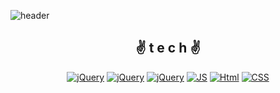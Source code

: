 <!--
**jinjinzarada/jinjinzarada** is a ✨ _special_ ✨ repository because its `README.md` (this file) appears on your GitHub profile.

Here are some ideas to get you started:

- 🔭 I’m currently working on ...
- 🌱 I’m currently learning ...
- 👯 I’m looking to collaborate on ...
- 🤔 I’m looking for help with ...
- 💬 Ask me about ...
- 📫 How to reach me: ...
- 😄 Pronouns: ...
- ⚡ Fun fact: ...
-->

![header](https://capsule-render.vercel.app/api?type=waving&color=gradient&height=300&section=header&text=👋쵠진's%20World🎈&fontAlignY=45&fontSize=70&animation=twinkling)

<div align=center>
  
## ✌ t e c h ✌

[![jQuery](https://img.shields.io/badge/Java-007396?style=flat-square&logo=Java&logoColor=white)](github.com/jinjinzarada/TODO-List)
[![jQuery](https://img.shields.io/badge/SpringBoot-6DB33F?style=flat-square&logo=Spring&logoColor=white)](github.com/jinjinzarada/TODO-List)
[![jQuery](https://img.shields.io/badge/jQuery-0769AD?style=flat-square&logo=jQuery&logoColor=white)](github.com/jinjinzarada/TODO-List)
[![JS](https://img.shields.io/badge/JavaScript-F7DF1E?style=flat-square&logo=JavaScript&logoColor=black)](github.com/jinjinzarada/TODO-List)
[![Html](https://img.shields.io/badge/Html-E34F26?style=flat-square&logo=HTML5&logoColor=white)](github.com/jinjinzarada/TODO-List)
[![CSS](https://img.shields.io/badge/CSS-1572B6?style=flat-square&logo=CSS3&logoColor=white)](github.com/jinjinzarada/TODO-List)
